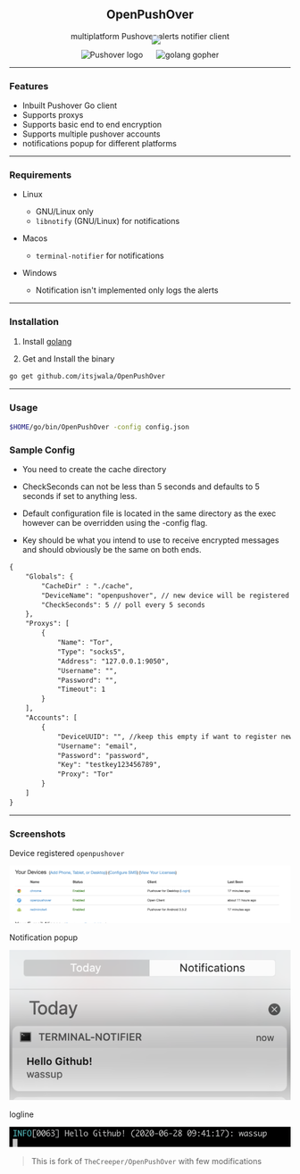 <div align="center">
<h2>OpenPushOver</h2> 
<p>multiplatform Pushover alerts notifier client</p>

<img src="https://pushover.net/images/icon-72.png" alt="Pushover logo">
<img src = "https://image.flaticon.com/icons/png/32/14/14980.png" style="position:relative; bottom:1.5rem; left:0.75rem">
<img width="80" height="80" src="https://cdn.worldvectorlogo.com/logos/golang-gopher.svg" alt="golang gopher">
</div>

---

### Features

* Inbuilt Pushover Go client 
* Supports proxys
* Supports basic end to end encryption
* Supports multiple pushover accounts
* notifications popup for different platforms 

---

### Requirements


* Linux
    - GNU/Linux only
    - `libnotify` (GNU/Linux) for notifications



* Macos 
    - `terminal-notifier` for notifications


* Windows
    - Notification isn't implemented only logs the alerts

---

### Installation

1. Install [golang](https://golang.org/) 

2. Get and Install the binary

```sh
go get github.com/itsjwala/OpenPushOver
```

---

### Usage

```sh
$HOME/go/bin/OpenPushOver -config config.json
```

### Sample Config

- You need to create the cache directory

- CheckSeconds can not be less than 5 seconds and defaults to 5 seconds if set to anything less.

- Default configuration file is located in the same directory as the exec however can be overridden using the -config flag.

- Key should be what you intend to use to receive encrypted messages and should obviously be the same on both ends.

```txt
{
    "Globals": {
        "CacheDir" : "./cache",
        "DeviceName": "openpushover", // new device will be registered with this name
        "CheckSeconds": 5 // poll every 5 seconds
    },
    "Proxys": [
        {
            "Name": "Tor",
            "Type": "socks5",
            "Address": "127.0.0.1:9050",
            "Username": "",
            "Password": "",
            "Timeout": 1
        }
    ],
    "Accounts": [
        {
            "DeviceUUID": "", //keep this empty if want to register new device
            "Username": "email",
            "Password": "password",
            "Key": "testkey123456789",
            "Proxy": "Tor"
        }
    ]
}
```

---

### Screenshots

Device registered `openpushover`

![pushover devices](screenshots/pushover-device-registered.png)

Notification popup

![terminal notification](screenshots/terminal-notifier.png)

logline

![logline for alert](screenshots/logline.png)



> This is fork of `TheCreeper/OpenPushOver` with few modifications
